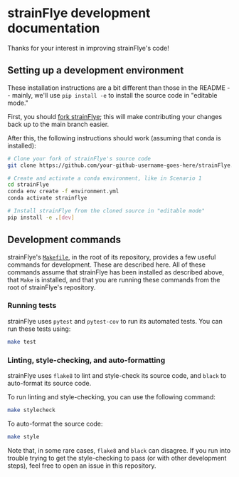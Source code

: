 # strainFlye development documentation

Thanks for your interest in improving strainFlye's code!

## Setting up a development environment

These installation instructions are a bit different than those in the README --
mainly, we'll use `pip install -e` to install the source code in "editable
mode."

First, you should [fork strainFlye](https://docs.github.com/en/get-started/quickstart/fork-a-repo);
this will make contributing your changes back up to the main branch easier.

After this, the following instructions should work (assuming that conda is
installed):

```bash
# Clone your fork of strainFlye's source code
git clone https://github.com/your-github-username-goes-here/strainFlye.git

# Create and activate a conda environment, like in Scenario 1
cd strainFlye
conda env create -f environment.yml
conda activate strainflye

# Install strainFlye from the cloned source in "editable mode"
pip install -e .[dev]
```

## Development commands

strainFlye's
[`Makefile`](https://github.com/fedarko/strainFlye/blob/main/Makefile),
in the root of its repository, provides a few useful commands for development.
These are described here. All of these commands assume that strainFlye has been
installed as described above, that `Make` is installed, and that you are
running these commands from the root of strainFlye's repository.

### Running tests

strainFlye uses `pytest` and `pytest-cov` to run its automated tests.
You can run these tests using:

```bash
make test
```

### Linting, style-checking, and auto-formatting

strainFlye uses `flake8` to lint and style-check its source code, and `black`
to auto-format its source code.

To run linting and style-checking, you can use the following command:

```bash
make stylecheck
```

To auto-format the source code:

```bash
make style
```

Note that, in some rare cases, `flake8` and `black` can disagree. If you run
into trouble trying to get the style-checking to pass (or with other
development steps), feel free to open an issue in this repository.
